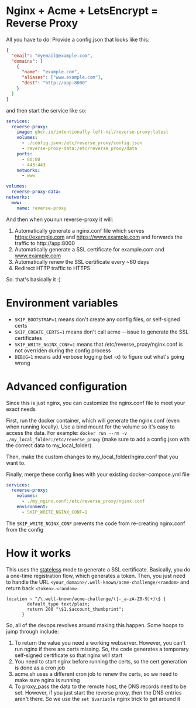 # Nginx + Acme + LetsEncrypt = Reverse Proxy

All you have to do: Provide a config.json that looks like this:

```json
{
  "email": "myemail@example.com",
  "domains": [
    {
      "name": "example.com",
      "aliases": ["www.example.com"],
      "dest": "http://app:8000"
    }
  ]
}
```

and then start the service like so:

```yml
services:
  reverse-proxy:
    image: ghcr.io/intentionally-left-nil/reverse-proxy:latest
    volumes:
      - ./config.json:/etc/reverse_proxy/config.json
      - reverse-proxy-data:/etc/reverse_proxy/data
    ports:
      - 80:80
      - 443:443
    networks:
      - www

volumes:
  reverse-proxy-data:
networks:
  www:
    name: reverse-proxy
```

And then when you run reverse-proxy it will:

1. Automatically generate a nginx.conf file which serves https://example.com and https://www.example.com and forwards the traffic to http://app:8000
1. Automatically generate a SSL certificate for example.com and www.example.com
1. Automatically renew the SSL certificate every ~60 days
1. Redirect HTTP traffic to HTTPS

So. that's basically it :)

# Environment variables

- `SKIP_BOOTSTRAP=1` means don't create any config files, or self-signed certs
- `SKIP_CREATE_CERTS=1` means don't call acme --issue to generate the SSL certificates
- `SKIP_WRITE_NGINX_CONF=1` means that /etc/reverse_proxy/nginx.conf is not overriden during the config process
- `DEBUG=1` means add verbose logging (set -x) to figure out what's going wrong

# Advanced configuration

Since this is just nginx, you can customize the nginx.conf file to meet your exact needs

First, run the docker container, which will generate the nginx.conf (even when running locally). Use a bind mount for the volume so it's easy to access the data. For example: `docker run --rm -v ./my_local_folder:/etc/reverse_proxy` (make sure to add a config.json with the correct data to my_local_folder).

Then, make the custom changes to my_local_folder/nginx.conf that you want to.

Finally, merge these config lines with your existing docker-compose.yml file

```yml
services:
  reverse-proxy:
    volumes:
      - ./my_nginx.conf:/etc/reverse_proxy/nginx.conf
    environment:
      - SKIP_WRITE_NGINX_CONF=1
```

The `SKIP_WRITE_NGINX_CONF` prevents the code from re-creating nginx.conf from the config

# How it works

This uses the [stateless](https://github.com/acmesh-official/acme.sh/wiki/Stateless-Mode) mode to generate a SSL certificate. Basically, you do a one-time registration flow, which generates a token. Then, you just need to handle the URL `<your_domain>/.well-known/acme-challenge/<random>` and return back `<token>.<random>`.

```
location ~ ^/\.well-known/acme-challenge/([-_a-zA-Z0-9]+)\$ {
        default_type text/plain;
        return 200 "\$1.$account_thumbprint";
      }
```

So, all of the devops revolves around making this happen. Some hoops to jump through include:

1. To return the value you need a working webserver. However, you can't run nginx if there are certs missing. So, the code generates a temporary self-signed certificate so that nginx will start
1. You need to start nginx before running the certs, so the cert generation is done as a cron job
1. acme.sh uses a different cron job to renew the certs, so we need to make sure nginx is running
1. To proxy_pass the data to the remote host, the DNS records need to be set. However, if you just start the reverse proxy, then the DNS entries aren't there. So we use the `set $variable` nginx trick to get around it
